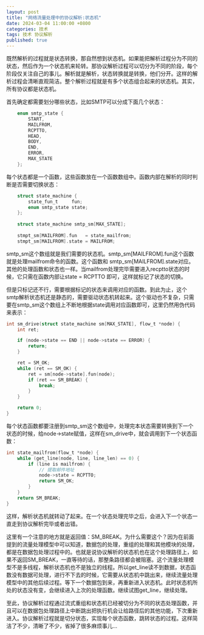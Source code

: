 ```yaml
---
layout: post
title: "网络流量处理中的协议解析:状态机"
date: 2024-03-04 11:00:00 +0800
categories: 技术
tags: 技术 协议解析
published: true
---
```


既然解析的过程就是状态转换，那自然想到状态机。如果能把解析过程分为不同的状态，然后作为一个状态机来轮转。那协议解析过程可以切分为不同的阶段，每个阶段仅关注自己的事儿。解析就是解析，状态转换就是转换，他们分开。这样的解析过程会清晰直观简洁。整个解析过程就是有多个状态组合起来的状态机。其实，所有协议都是状态机。

首先确定都需要划分哪些状态，比如SMTP可以分成下面几个状态：
```c
    enum smtp_state {
        START,
        MAILFROM,		
        RCPTTO,
        HEAD,
        BODY,
        END,
        ERROR,
        MAX_STATE		
    };
```

每个状态都是一个函数，这些函数放在一个函数数组中。函数内部在解析的同时判断是否需要切换状态：
```c
    struct state_machine {
        state_fun_t     fun;
        enum smtp_state state;
    };
	
    struct state_machine smtp_sm[MAX_STATE];	
	
    stmpt_sm[MAILFROM].fun   = state_mailfrom;
    stmpt_sm[MAILFROM].state = MAILFROM;	
```
smtp_sm这个数组就是我们需要的状态机。smtp_sm[MAILFROM].fun这个函数就是处理mailfrom命令的函数。这个函数和 smtp_sm[MAILFROM].state对应。其他的处理函数和状态也一样。当mailfrom处理完毕需要进入recptto状态的时候，它只需在函数内部让state = RCPTTO 即可，这样就标记了状态的切换。

但是只标记还不行，需要根据标记的状态来调用对应的函数。到此为止，这个smtp解析状态机还是静态的，需要驱动状态机转起来。这个驱动也不复杂，只需要在smtp_sm这个数组上不断地根据state调用对应函数即可，这里仍然用伪代码来表示：
```c
int sm_drive(struct state_machine sm[MAX_STATE], flow_t *node) {
    int ret;

    if (node->state == END || node->state == ERROR) {
        return;
    }	

    ret = SM_OK;
    while (ret == SM_OK) {	
        ret = sm[node->state].fun(node);
        if (ret == SM_BREAK) {
            break;
        }
    }

    return 0;
}
```

每个状态函数都要注册到smtp_sm这个数组中，处理完本状态需要转换到下一个状态的时候，给node->state赋值，这样在sm_drive中，就会调用到下一个状态函数：
```c
int state_mailfrom(flow_t *node) {
    while (get_line(node, line, line_len) == 0) {
        if (line is mailfrom) {
            // 提取邮件地址
            node->state = RCPTTO;
            return SM_OK;
        }
    }
    return SM_BREAK;
}
```
这样，解析状态机就转动了起来。在一个状态处理完毕之后，会进入下一个状态一直走到协议解析完毕或者出错。

这里有一个注意的地方就是返回值：SM_BREAK。为什么需要这个？因为在前面提到的流量处理模型中可以知道，数据包的处理，重组的处理和其他模块的处理，都是在数据包处理过程中的。也就是说协议解析的状态机也在这个处理路径上，如果不返回SM_BREAK，一直等待的话，那整条路径都会被阻塞。这个流量处理模型不是多线程，解析状态机也不是独立的线程。所以get_line读不到数据，状态函数没有数据可处理，进行不下去的时候，它需要从状态机中跳出来，继续流量处理模型中的其他后续过程。等下一个数据包到来，再重新进入状态机。此时状态机所处的状态没有变，会继续进入上次的处理函数。继续试图get_line，继续处理。

至此，协议解析过程通过流式重组和状态机已经被切分为不同的状态处理函数，并且可以在数据包处理路径上中断跳出把执行机会让给路径后的其他功能，下次重新进入。协议解析过程就是切分状态，实现每个状态函数，跳转状态的过程。这样简洁了不少，清晰了不少，省掉了很多麻烦事儿...
